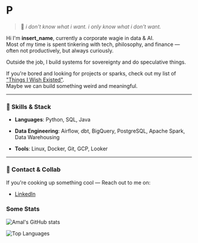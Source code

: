# P

> 🧭 _i don't know what i want. i only know what i don't want._

Hi I'm **insert_name**, currently a corporate wagie in data & AI.  
Most of my time is spent tinkering with tech, philosophy, and finance — often not productively, but always curiously.

Outside the job, I build systems for sovereignty and do speculative things.

If you're bored and looking for projects or sparks, check out my list of ["Things I Wish Existed"](https://ichsanulamal.github.io/posts/things-i-wish-existed/).  
Maybe we can build something weird and meaningful.

---

### 🔧 Skills & Stack

- **Languages**: Python, SQL, Java

- **Data Engineering**: Airflow, dbt, BigQuery, PostgreSQL, Apache Spark, Data Warehousing 
- **Tools**: Linux, Docker, Git, GCP, Looker

---

### 🤝 Contact & Collab

If you're cooking up something cool — Reach out to me on:

- [LinkedIn](https://www.linkedin.com/in/ichsanulamal19/)

### Some Stats

![Amal's GitHub stats](https://github-readme-stats.vercel.app/api?username=ichsanulamal\&rank_icon=github)

![Top Languages](https://github-readme-stats.vercel.app/api/top-langs/?username=ichsanulamal&layout=compact&hide=jupyter_notebook)

